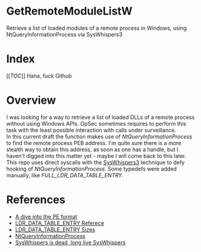 # GetRemoteModuleListW
Retrieve a list of loaded modules of a remote process in Windows, using NtQueryInformationProcess via SysWhispers3
# Index 
[[_TOC_]] Haha, fuck Github
# Overview
I was looking for a way to retrieve a list of loaded DLLs of a remote process without using Windows APIs. OpSec sometimes requires to perform this task with the least possible interaction with calls under surveillance.  
In this current draft the function makes use of *NtQueryInformationProcess* to find the remote process PEB address. I'm quite sure there is a more stealth way to obtain this address, as soon as one has a handle, but I haven't digged into this matter yet - maybe I will come back to this later.  
This repo uses direct syscalls with the [SysWhispers3](https://github.com/klezVirus/SysWhispers3) technique to defy hooking of *NtQueryInformationProcess*. Some typedefs were added manually, like *FULL_LDR_DATA_TABLE_ENTRY*.
# References
* [A dive into the PE format](https://web.archive.org/web/20240728163045/https://0xrick.github.io/win-internals/pe8/)
* [LDR_DATA_TABLE_ENTRY Referece](https://web.archive.org/web/20240728174834/https://www.nirsoft.net/kernel_struct/vista/LDR_DATA_TABLE_ENTRY.html)
* [LDR_DATA_TABLE_ENTRY Sizes](https://web.archive.org/web/20240728163212/https://www.geoffchappell.com/studies/windows/km/ntoskrnl/inc/api/ntldr/ldr_data_table_entry.htm)
* [NtQueryInformationProcess](https://learn.microsoft.com/en-us/windows/win32/api/winternl/nf-winternl-ntqueryinformationprocess)
* [SysWhispers is dead, long live SysWhispers](https://web.archive.org/web/20240728163419/https://klezvirus.github.io/RedTeaming/AV_Evasion/NoSysWhisper/)

